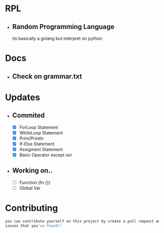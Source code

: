 # RPL
  - ## Random Programming Language
    its basically a golang but interpret on python

# Docs
  - ## Check on grammar.txt

# Updates

- ## Commited
  - [X] ForLoop Statement
  - [X] WhileLoop Statement
  - [X] Print/Println
  - [X] If-Else Statement
  - [X] Assigment Statement
  - [X] Basic Operator except xor
- ## Working on..
  - [ ] Function (fn {})
  - [ ] Global Var

# Contributing
  ```bash
  you can contribute yourself on this project by create a pull request and also mention an
  issues that you've found!!
  ```
